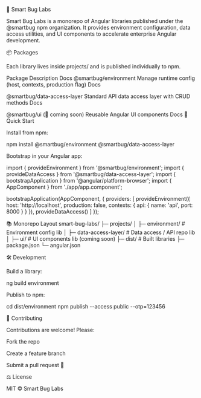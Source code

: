 🐞 Smart Bug Labs

Smart Bug Labs is a monorepo of Angular libraries published under the @smartbug
 npm organization.
It provides environment configuration, data access utilities, and UI components to accelerate enterprise Angular development.

📦 Packages

Each library lives inside projects/ and is published individually to npm.

Package	Description	Docs
@smartbug/environment
	Manage runtime config (host, contexts, production flag)	Docs

@smartbug/data-access-layer
	Standard API data access layer with CRUD methods	Docs

@smartbug/ui (🚧 coming soon)	Reusable Angular UI components	Docs
🚀 Quick Start

Install from npm:

npm install @smartbug/environment @smartbug/data-access-layer


Bootstrap in your Angular app:

import { provideEnvironment } from '@smartbug/environment';
import { provideDataAccess } from '@smartbug/data-access-layer';
import { bootstrapApplication } from '@angular/platform-browser';
import { AppComponent } from './app/app.component';

bootstrapApplication(AppComponent, {
  providers: [
    provideEnvironment({
      host: 'http://localhost',
      production: false,
      contexts: { api: { name: 'api', port: 8000 } }
    }),
    provideDataAccess()
  ]
});

📚 Monorepo Layout
smart-bug-labs/
 ├─ projects/
 │   ├─ environment/        # Environment config lib
 │   ├─ data-access-layer/  # Data access / API repo lib
 │   ├─ ui/                 # UI components lib (coming soon)
 ├─ dist/                   # Built libraries
 ├─ package.json
 └─ angular.json

🛠️ Development

Build a library:

ng build environment


Publish to npm:

cd dist/environment
npm publish --access public --otp=123456

🤝 Contributing

Contributions are welcome! Please:

Fork the repo

Create a feature branch

Submit a pull request 🚀

⚖️ License

MIT © Smart Bug Labs

